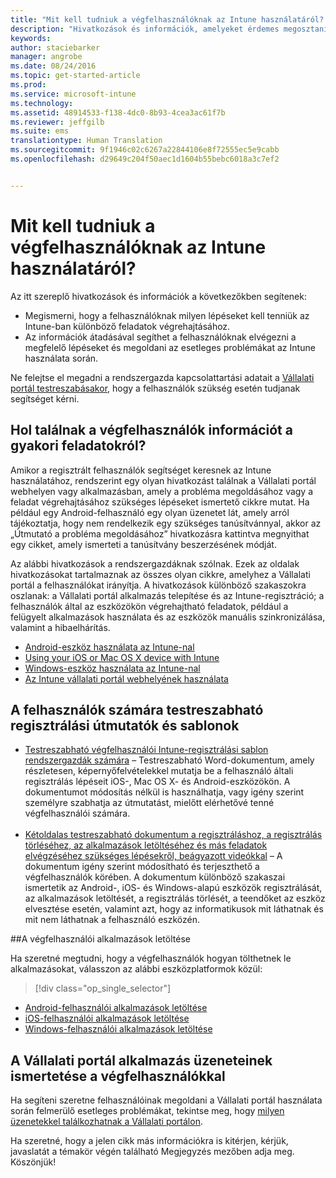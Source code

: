 ```yaml
---
title: "Mit kell tudniuk a végfelhasználóknak az Intune használatáról? | Microsoft Intune"
description: "Hivatkozások és információk, amelyeket érdemes megosztani a végfelhasználókkal"
keywords: 
author: staciebarker
manager: angrobe
ms.date: 08/24/2016
ms.topic: get-started-article
ms.prod: 
ms.service: microsoft-intune
ms.technology: 
ms.assetid: 48914533-f138-4dc0-8b93-4cea3ac61f7b
ms.reviewer: jeffgilb
ms.suite: ems
translationtype: Human Translation
ms.sourcegitcommit: 9f1946c02c6267a22844106e8f72555ec5e9cabb
ms.openlocfilehash: d29649c204f50aec1d1604b55bebc6018a3c7ef2


---
```




# Mit kell tudniuk a végfelhasználóknak az Intune használatáról?

Az itt szereplő hivatkozások és információk a következőkben segítenek:

- Megismerni, hogy a felhasználóknak milyen lépéseket kell tenniük az Intune-ban különböző feladatok végrehajtásához.
- Az információk átadásával segíthet a felhasználóknak elvégezni a megfelelő lépéseket és megoldani az esetleges problémákat az Intune használata során.

Ne felejtse el megadni a rendszergazda kapcsolattartási adatait a [Vállalati portál testreszabásakor](/Intune/get-started/start-with-a-paid-subscription-to-microsoft-intune-step-7), hogy a felhasználók szükség esetén tudjanak segítséget kérni.


## Hol találnak a végfelhasználók információt a gyakori feladatokról?

Amikor a regisztrált felhasználók segítséget keresnek az Intune használatához, rendszerint egy olyan hivatkozást találnak a Vállalati portál webhelyen vagy alkalmazásban, amely a probléma megoldásához vagy a feladat végrehajtásához szükséges lépéseket ismertető cikkre mutat. Ha például egy Android-felhasználó egy olyan üzenetet lát, amely arról tájékoztatja, hogy nem rendelkezik egy szükséges tanúsítvánnyal, akkor az „Útmutató a probléma megoldásához” hivatkozásra kattintva megnyithat egy cikket, amely ismerteti a tanúsítvány beszerzésének módját. 

Az alábbi hivatkozások a rendszergazdáknak szólnak. Ezek az oldalak hivatkozásokat tartalmaznak az összes olyan cikkre, amelyhez a Vállalati portál a felhasználókat irányítja. A hivatkozások különböző szakaszokra oszlanak: a Vállalati portál alkalmazás telepítése és az Intune-regisztráció; a felhasználók által az eszközökön végrehajtható feladatok, például a felügyelt alkalmazások használata és az eszközök manuális szinkronizálása, valamint a hibaelhárítás.

- [Android-eszköz használata az Intune-nal](/Intune/EndUser/using-your-android-device-with-intune)
- [Using your iOS or Mac OS X device with Intune](/Intune/EndUser/using-your-ios-or-mac-os-x-device-with-intune)
- [Windows-eszköz használata az Intune-nal](/Intune/EndUser/using-your-windows-device-with-intune)
- [Az Intune vállalati portál webhelyének használata](/Intune/EndUser/using-the-intune-company-portal-website)


## A felhasználók számára testreszabható regisztrálási útmutatók és sablonok

- [Testreszabható végfelhasználói Intune-regisztrálási sablon rendszergazdák számára](https://gallery.technet.microsoft.com/End-user-Intune-enrollment-55dfd64a) – Testreszabható Word-dokumentum, amely részletesen, képernyőfelvételekkel mutatja be a felhasználó általi regisztrálás lépéseit iOS-, Mac OS X- és Android-eszközökön. A dokumentumot módosítás nélkül is használhatja, vagy igény szerint személyre szabhatja az útmutatást, mielőtt elérhetővé tenné végfelhasználói számára.</br></br>
- [Kétoldalas testreszabható dokumentum a regisztráláshoz, a regisztrálás törléséhez, az alkalmazások letöltéséhez és más feladatok elvégzéséhez szükséges lépésekről, beágyazott videókkal](https://gallery.technet.microsoft.com/Intune-End-User-Enrollment-3a0c9b0c#content) – A dokumentum igény szerint módosítható és terjeszthető a végfelhasználók körében. A dokumentum különböző szakaszai ismertetik az Android-, iOS- és Windows-alapú eszközök regisztrálását, az alkalmazások letöltését, a regisztrálás törlését, a teendőket az eszköz elvesztése esetén, valamint azt, hogy az informatikusok mit láthatnak és mit nem láthatnak a felhasználó eszközén.

##A végfelhasználói alkalmazások letöltése

Ha szeretné megtudni, hogy a végfelhasználók hogyan tölthetnek le alkalmazásokat, válasszon az alábbi eszközplatformok közül:

> [!div class="op_single_selector"]
- [Android-felhasználói alkalmazások letöltése](how-your-android-users-get-their-apps.md)
- [iOS-felhasználói alkalmazások letöltése](how-your-ios-users-get-their-apps.md)
- [Windows-felhasználói alkalmazások letöltése](how-your-windows-users-get-their-apps.md)

## A Vállalati portál alkalmazás üzeneteinek ismertetése a végfelhasználókkal

Ha segíteni szeretne felhasználóinak megoldani a Vállalati portál használata során felmerülő esetleges problémákat, tekintse meg, hogy [milyen üzenetekkel találkozhatnak a Vállalati portálon](/Intune/Plan-Design/help-end-users-understand-company-portal-app-messages).

Ha szeretné, hogy a jelen cikk más információkra is kitérjen, kérjük, javaslatát a témakör végén található Megjegyzés mezőben adja meg. Köszönjük!



<!--HONumber=Aug16_HO4-->


